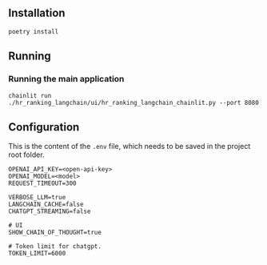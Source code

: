 ## Installation

```
poetry install
```

## Running

### Running the main application

```
chainlit run ./hr_ranking_langchain/ui/hr_ranking_langchain_chainlit.py --port 8080
```



## Configuration

This is the content of the `.env` file, which needs to be saved in the project root folder.

```
OPENAI_API_KEY=<open-api-key>
OPENAI_MODEL=<model>
REQUEST_TIMEOUT=300

VERBOSE_LLM=true
LANGCHAIN_CACHE=false
CHATGPT_STREAMING=false

# UI
SHOW_CHAIN_OF_THOUGHT=true

# Token limit for chatgpt.
TOKEN_LIMIT=6000
```

